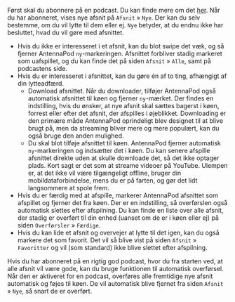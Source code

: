 Først skal du abonnere på en podcast. Du kan finde mere om det [her](/documentation/getting-started/subscribe). Når du har abonneret, vises nye afsnit på `Afsnit` » `Nye`. Der kan du selv bestemme, om du vil lytte til dem eller ej. `Nye` betyder, at du endnu ikke har besluttet, hvad du vil gøre med afsnittet.

- Hvis du ikke er interesseret i et afsnit, kan du blot swipe det væk, og så fjerner AntennaPod `ny`-markeringen. Afsnittet forbliver stadig markeret som uafspillet, og du kan finde det på siden `Afsnit` » `Alle`, samt på podcastens side.
- Hvis du er interesseret i afsnittet, kan du gøre én af to ting, afhængigt af din lytteadfærd.
   - Download afsnittet. Når du downloader, tilføjer AntennaPod også automatisk afsnittet til køen og fjerner `ny`-mærket. Der findes en indstilling, hvis du ønsker, at nye afsnit skal sættes bagerst i køen, forrest eller efter det afsnit, der afspilles i øjeblikket. Downloading er den primære måde AntennaPod oprindeligt blev designet til at blive brugt på, men da streaming bliver mere og mere populært, kan du også bruge den anden mulighed.
   - Du skal blot tilføje afsnittet til køen. AntennaPod fjerner automatisk `ny`-markeringen og indsætter det i køen. Du kan senere afspille afsnittet direkte uden at skulle downloade det, så det ikke optager plads. Kort sagt er det som at streame videoer på YouTube. Ulempen er, at det ikke vil være tilgængeligt offline, bruger din mobildataforbindelse, mens du er på farten, og gør det lidt langsommere at spole frem.
- Hvis du er færdig med at afspille, markerer AntennaPod afsnittet som afspillet og fjerner det fra køen. Der er en indstilling, så overførslen også automatisk slettes efter afspilning. Du kan finde en liste over alle afsnit, der stadig er overført til din enhed (uanset om de er i køen eller ej) på siden `Overførsler` » `Færdige`.
- Hvis du kan lide et afsnit og overvejer at lytte til det igen, kan du også markere det som favorit. Det vil så blive vist på siden `Afsnit` » `Favoritter` og vil (som standard) ikke blive slettet efter afspilning.

Hvis du har abonneret på en rigtig god podcast, hvor du fra starten ved, at alle afsnit vil være gode, kan du bruge funktionen til automatisk overførsel. Når den er aktiveret for en podcast, overføres alle fremtidige nye afsnit automatisk og føjes til køen. De vil automatisk blive fjernet fra siden `Afsnit` » `Nye`, så snart de er overført.
